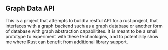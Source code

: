 ## Graph Data API

This is a project that attempts to build a restful API for a rust project,
that interfaces with a graph backend such as a graph database or another form
of database with graph abstraction capabilitites. It is meant to be a small
prototype to experiment with these technologies, and to potentially show me
where Rust can benefit from additional library support.
